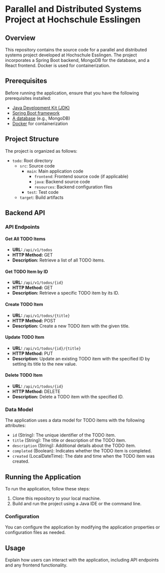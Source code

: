 # Parallel and Distributed Systems Project at Hochschule Esslingen

## Overview

This repository contains the source code for a parallel and distributed systems project developed at Hochschule Esslingen. The project incorporates a Spring Boot backend, MongoDB for the database, and a React frontend. Docker is used for containerization.

## Prerequisites

Before running the application, ensure that you have the following prerequisites installed:

- [Java Development Kit (JDK)](link-to-jdk)
- [Spring Boot framework](https://spring.io/projects/spring-boot)
- [A database](database-link) (e.g., MongoDB)
- [Docker](https://www.docker.com/) for containerization

## Project Structure

The project is organized as follows:

- `todo`: Root directory
  - `src`: Source code
    - `main`: Main application code
      - `frontend`: Frontend source code (if applicable)
      - `java`: Backend source code
      - `resources`: Backend configuration files
    - `test`: Test code
  - `target`: Build artifacts

## Backend API

### API Endpoints

#### Get All TODO Items

- **URL:** `/api/v1/todos`
- **HTTP Method:** GET
- **Description:** Retrieve a list of all TODO items.

#### Get TODO Item by ID

- **URL:** `/api/v1/todos/{id}`
- **HTTP Method:** GET
- **Description:** Retrieve a specific TODO item by its ID.

#### Create TODO Item

- **URL:** `/api/v1/todos/{title}`
- **HTTP Method:** POST
- **Description:** Create a new TODO item with the given title.

#### Update TODO Item

- **URL:** `/api/v1/todos/{id}/{title}`
- **HTTP Method:** PUT
- **Description:** Update an existing TODO item with the specified ID by setting its title to the new value.

#### Delete TODO Item

- **URL:** `/api/v1/todos/{id}`
- **HTTP Method:** DELETE
- **Description:** Delete a TODO item with the specified ID.

### Data Model

The application uses a data model for TODO items with the following attributes:

- `id` (String): The unique identifier of the TODO item.
- `title` (String): The title or description of the TODO item.
- `description` (String): Additional details about the TODO item.
- `completed` (Boolean): Indicates whether the TODO item is completed.
- `created` (LocalDateTime): The date and time when the TODO item was created.

## Running the Application

To run the application, follow these steps:

1. Clone this repository to your local machine.
2. Build and run the project using a Java IDE or the command line.

### Configuration

You can configure the application by modifying the application properties or configuration files as needed.

## Usage

Explain how users can interact with the application, including API endpoints and any frontend functionality.

